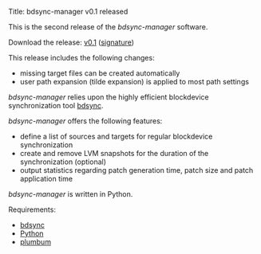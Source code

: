 Title: bdsync-manager v0.1 released


This is the second release of the *bdsync-manager* software.

Download the release: [v0.1](http://download.savannah.gnu.org/releases/bdsync-manager/bdsync-manager_0.1.tar.gz)
                      ([signature](http://download.savannah.gnu.org/releases/bdsync-manager/bdsync-manager_0.1.tar.gz.sig))

This release includes the following changes:

* missing target files can be created automatically
* user path expansion (tilde expansion) is applied to most path settings

*bdsync-manager* relies upon the highly efficient blockdevice synchronization tool [bdsync](https://github.com/TargetHolding/bdsync).

*bdsync-manager* offers the following features:

* define a list of sources and targets for regular blockdevice synchronization
* create and remove LVM snapshots for the duration of the synchronization (optional)
* output statistics regarding patch generation time, patch size and patch application time

*bdsync-manager* is written in Python.

Requirements:

* [bdsync](https://github.com/TargetHolding/bdsync)
* [Python](http://python.org/)
* [plumbum](http://plumbum.readthedocs.org/)
